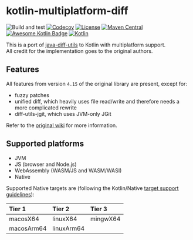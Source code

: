 # kotlin-multiplatform-diff

![Build and test](https://github.com/petertrr/kotlin-multiplatform-diff/workflows/Build%20and%20test/badge.svg)
[![Codecov](https://codecov.io/gh/petertrr/kotlin-multiplatform-diff/branch/main/graph/badge.svg)](https://codecov.io/gh/petertrr/kotlin-multiplatform-diff)
[![License](https://img.shields.io/github/license/petertrr/kotlin-multiplatform-diff)](https://github.com/petertrr/kotlin-multiplatform-diff/blob/main/LICENSE)
[![Maven Central](https://img.shields.io/maven-central/v/io.github.petertrr/kotlin-multiplatform-diff)](https://mvnrepository.com/artifact/io.github.petertrr)
[![Awesome Kotlin Badge](https://kotlin.link/awesome-kotlin.svg)](https://github.com/KotlinBy/awesome-kotlin)
[![Kotlin](https://img.shields.io/badge/kotlin-1.9.24-blue.svg?logo=kotlin)](http://kotlinlang.org)

This is a port of [java-diff-utils](https://github.com/java-diff-utils/java-diff-utils) to Kotlin with multiplatform support.  
All credit for the implementation goes to the original authors.

## Features

All features from version `4.15` of the original library are present, except for:

- fuzzy patches
- unified diff, which heavily uses file read/write and therefore needs a more complicated rewrite
- diff-utils-jgit, which uses JVM-only JGit

Refer to the [original wiki][1] for more information.

## Supported platforms

- JVM
- JS (browser and Node.js)
- WebAssembly (WASM/JS and WASM/WASI)
- Native

Supported Native targets are (following the Kotlin/Native [target support guidelines][2]):

| Tier 1     | Tier 2     | Tier 3   |
|:-----------|:-----------|:---------|
| macosX64   | linuxX64   | mingwX64 |
| macosArm64 | linuxArm64 |          |

[1]: https://github.com/java-diff-utils/java-diff-utils/wiki
[2]: https://kotlinlang.org/docs/native-target-support.html
